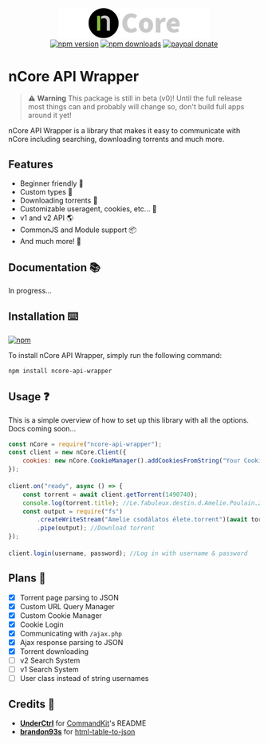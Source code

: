 <div align="center">
    <img src="https://raw.githubusercontent.com/BajekekButLost/NCore-API-Wrapper/main/logo.png" width="60%" />
    <br />
    <!-- <a href="https://ctrl.lol/discord"><img src="https://img.shields.io/discord/1055188344188973066?color=5865F2&logo=discord&logoColor=white" alt="support server" /></a> -->
    <a href="https://www.npmjs.com/package/ncore-api-wrapper" target="_blank"><img src="https://img.shields.io/npm/v/ncore-api-wrapper?maxAge=3600" alt="npm version" /></a>
    <a href="https://www.npmjs.com/package/ncore-api-wrapper" target="_blank"><img src="https://img.shields.io/npm/dt/ncore-api-wrapper?maxAge=3600" alt="npm downloads" /></a>
    <a href="https://paypal.me/bajekek" target="_blank"><img src="https://img.shields.io/badge/donate_on-Paypal-blue?logo=paypal" alt="paypal donate" /></a>
</div>

# nCore API Wrapper

> :warning: **Warning**
> This package is still in beta (v0)! Until the full release most things can and probably will change so, don't build full apps around it yet!

nCore API Wrapper is a library that makes it easy to communicate with nCore including searching, downloading torrents and much more.

## Features

-   Beginner friendly 🚀
-   Custom types 🔎
-   Downloading torrents 📩
-   Customizable useragent, cookies, etc... 🤖
-   v1 and v2 API 🌎
-   CommonJS and Module support 📦
-   And much more! 🧪

## Documentation 📚

<!-- You can find the full documentation [here](https://github.com/BajekekButLost/NCore-API-Wrapper/wiki). -->

In progress...

## Installation ⌨️

[![npm](https://nodei.co/npm/ncore-api-wrapper.png)](https://nodei.co/npm/ncore-api-wrapper/)

To install nCore API Wrapper, simply run the following command:

```bash
npm install ncore-api-wrapper
```

## Usage ❓

This is a simple overview of how to set up this library with all the options. Docs coming soon...

<!-- You can read more in the [full documentation](https://github.com/BajekekButLost/NCore-API-Wrapper/wiki) -->

```js
const nCore = require("ncore-api-wrapper");
const client = new nCore.Client({
    cookies: new nCore.CookieManager().addCookiesFromString("Your Cookies"), //Log in with cookies
});

client.on("ready", async () => {
    const torrent = await client.getTorrent(1490740);
    console.log(torrent.title); //Le.fabuleux.destin.d.Amelie.Poulain.2001.1080p.BluRay.DD5.1.x264.HuN-LiLBOX
    const output = require("fs")
        .createWriteStream("Amelie csodálatos élete.torrent")(await torrent.download())
        .pipe(output); //Download torrent
});

client.login(username, password); //Log in with username & password
```

## Plans 📝

-   [x] Torrent page parsing to JSON
-   [x] Custom URL Query Manager
-   [x] Custom Cookie Manager
-   [x] Cookie Login
-   [x] Communicating with `/ajax.php`
-   [x] Ajax response parsing to JSON
-   [x] Torrent downloading
-   [ ] v2 Search System
-   [ ] v1 Search System
-   [ ] User class instead of string usernames

## Credits 🔎

-   **[UnderCtrl](https://github.com/underctrl-io)** for [CommandKit](https://github.com/underctrl-io/commandkit)'s README
-   **[brandon93s](https://github.com/brandon93s)** for [html-table-to-json](https://github.com/brandon93s/html-table-to-json)
